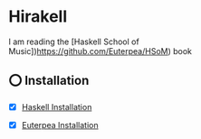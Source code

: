 # Hirakell

I am reading the [Haskell School of Music])https://github.com/Euterpea/HSoM) book

## :o: Installation

- [x] [Haskell Installation](docs/README.md#a-ghcup)

- [x] [Euterpea Installation](docs/README.md#b-euterpea-module-library)
